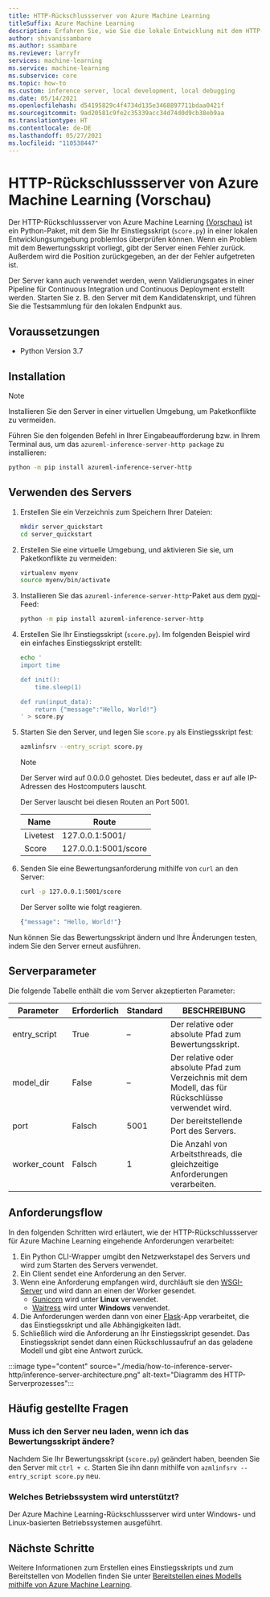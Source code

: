 ```yaml
---
title: HTTP-Rückschlussserver von Azure Machine Learning
titleSuffix: Azure Machine Learning
description: Erfahren Sie, wie Sie die lokale Entwicklung mit dem HTTP-Rückschlussserver für Azure Machine Learning aktivieren.
author: shivanissambare
ms.author: ssambare
ms.reviewer: larryfr
services: machine-learning
ms.service: machine-learning
ms.subservice: core
ms.topic: how-to
ms.custom: inference server, local development, local debugging
ms.date: 05/14/2021
ms.openlocfilehash: d54195829c4f4734d135e3468897711bdaa0421f
ms.sourcegitcommit: 9ad20581c9fe2c35339acc34d74d0d9cb38eb9aa
ms.translationtype: HT
ms.contentlocale: de-DE
ms.lasthandoff: 05/27/2021
ms.locfileid: "110538447"
---
```

# <a name="azure-machine-learning-inference-http-server-preview"></a>HTTP-Rückschlussserver von Azure Machine Learning (Vorschau)

Der HTTP-Rückschlussserver von Azure Machine Learning [(Vorschau)](https://azure.microsoft.com/support/legal/preview-supplemental-terms/) ist ein Python-Paket, mit dem Sie Ihr Einstiegsskript (`score.py`) in einer lokalen Entwicklungsumgebung problemlos überprüfen können. Wenn ein Problem mit dem Bewertungsskript vorliegt, gibt der Server einen Fehler zurück. Außerdem wird die Position zurückgegeben, an der der Fehler aufgetreten ist.

Der Server kann auch verwendet werden, wenn Validierungsgates in einer Pipeline für Continuous Integration und Continuous Deployment erstellt werden. Starten Sie z. B. den Server mit dem Kandidatenskript, und führen Sie die Testsammlung für den lokalen Endpunkt aus.

## <a name="prerequisites"></a>Voraussetzungen

- Python Version 3.7

## <a name="installation"></a>Installation

> [!NOTE]
> Installieren Sie den Server in einer virtuellen Umgebung, um Paketkonflikte zu vermeiden.

Führen Sie den folgenden Befehl in Ihrer Eingabeaufforderung bzw. in Ihrem Terminal aus, um das `azureml-inference-server-http package` zu installieren:

```bash
python -m pip install azureml-inference-server-http
```

## <a name="use-the-server"></a>Verwenden des Servers

1. Erstellen Sie ein Verzeichnis zum Speichern Ihrer Dateien:

    ```bash
    mkdir server_quickstart
    cd server_quickstart
    ```

1. Erstellen Sie eine virtuelle Umgebung, und aktivieren Sie sie, um Paketkonflikte zu vermeiden:

    ```bash
    virtualenv myenv
    source myenv/bin/activate
    ```

1. Installieren Sie das `azureml-inference-server-http`-Paket aus dem [pypi](https://pypi.org/)-Feed:

    ```bash
    python -m pip install azureml-inference-server-http
    ```

1. Erstellen Sie Ihr Einstiegsskript (`score.py`). Im folgenden Beispiel wird ein einfaches Einstiegsskript erstellt:

    ```bash
    echo '
    import time

    def init():
        time.sleep(1)

    def run(input_data):
        return {"message":"Hello, World!"}
    ' > score.py
    ```

1. Starten Sie den Server, und legen Sie `score.py` als Einstiegsskript fest:

    ```bash
    azmlinfsrv --entry_script score.py
    ```

    > [!NOTE]
    > Der Server wird auf 0.0.0.0 gehostet. Dies bedeutet, dass er auf alle IP-Adressen des Hostcomputers lauscht.

    Der Server lauscht bei diesen Routen an Port 5001.

    | Name | Route|
    | --- | --- |
    | Livetest | 127.0.0.1:5001/|
    | Score | 127.0.0.1:5001/score|

1. Senden Sie eine Bewertungsanforderung mithilfe von `curl` an den Server:

    ```bash
    curl -p 127.0.0.1:5001/score
    ```

    Der Server sollte wie folgt reagieren.

    ```bash
    {"message": "Hello, World!"}
    ```

Nun können Sie das Bewertungsskript ändern und Ihre Änderungen testen, indem Sie den Server erneut ausführen.

## <a name="server-parameters"></a>Serverparameter

Die folgende Tabelle enthält die vom Server akzeptierten Parameter:

| Parameter | Erforderlich | Standard | BESCHREIBUNG |
| ---- | --- | ---- | ----|
| entry_script | True | – | Der relative oder absolute Pfad zum Bewertungsskript.|
| model_dir | False | – | Der relative oder absolute Pfad zum Verzeichnis mit dem Modell, das für Rückschlüsse verwendet wird.
| port | Falsch | 5001 | Der bereitstellende Port des Servers.|
| worker_count | Falsch | 1 | Die Anzahl von Arbeitsthreads, die gleichzeitige Anforderungen verarbeiten. |

## <a name="request-flow"></a>Anforderungsflow

In den folgenden Schritten wird erläutert, wie der HTTP-Rückschlussserver für Azure Machine Learning eingehende Anforderungen verarbeitet:

1. Ein Python CLI-Wrapper umgibt den Netzwerkstapel des Servers und wird zum Starten des Servers verwendet.
1. Ein Client sendet eine Anforderung an den Server.
1. Wenn eine Anforderung empfangen wird, durchläuft sie den [WSGI-Server](https://www.fullstackpython.com/wsgi-servers.html) und wird dann an einen der Worker gesendet.
    - [Gunicorn](https://docs.gunicorn.org/) wird unter __Linux__ verwendet.
    - [Waitress](https://docs.pylonsproject.org/projects/waitress/) wird unter __Windows__ verwendet.
1. Die Anforderungen werden dann von einer [Flask](https://flask.palletsprojects.com/)-App verarbeitet, die das Einstiegsskript und alle Abhängigkeiten lädt.
1. Schließlich wird die Anforderung an Ihr Einstiegsskript gesendet. Das Einstiegsskript sendet dann einen Rückschlussaufruf an das geladene Modell und gibt eine Antwort zurück.

:::image type="content" source="./media/how-to-inference-server-http/inference-server-architecture.png" alt-text="Diagramm des HTTP-Serverprozesses":::
## <a name="frequently-asked-questions"></a>Häufig gestellte Fragen

### <a name="do-i-need-to-reload-the-server-when-changing-the-score-script"></a>Muss ich den Server neu laden, wenn ich das Bewertungsskript ändere?

Nachdem Sie Ihr Bewertungsskript (`score.py`) geändert haben, beenden Sie den Server mit `ctrl + c`. Starten Sie ihn dann mithilfe von `azmlinfsrv --entry_script score.py` neu.

### <a name="which-os-is-supported"></a>Welches Betriebssystem wird unterstützt?

Der Azure Machine Learning-Rückschlussserver wird unter Windows- und Linux-basierten Betriebssystemen ausgeführt.

## <a name="next-steps"></a>Nächste Schritte

Weitere Informationen zum Erstellen eines Einstiegsskripts und zum Bereitstellen von Modellen finden Sie unter [Bereitstellen eines Modells mithilfe von Azure Machine Learning](how-to-deploy-and-where.md).